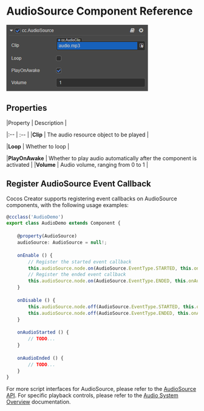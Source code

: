 # AudioSource Component Reference

![audio source](audio/audiosource.png)

## Properties

|Property          | Description                                                    |

|:--                 | :--                                                                     |
|**Clip**                | The audio resource object to be played                                           |

|**Loop**                | Whether to loop                                                      |

|**PlayOnAwake**         | Whether to play audio automatically after the component is activated    |
|**Volume**              | Audio volume, ranging from 0 to 1                                  |


## Register AudioSource Event Callback

Cocos Creator supports registering event callbacks on AudioSource components, with the following usage examples:

```typescript
@ccclass('AudioDemo')
export class AudioDemo extends Component {

    @property(AudioSource)
    audioSource: AudioSource = null!;

    onEnable () {
        // Register the started event callback
        this.audioSource.node.on(AudioSource.EventType.STARTED, this.onAudioStarted, this);
        // Register the ended event callback
        this.audioSource.node.on(AudioSource.EventType.ENDED, this.onAudioEnded, this);
    }

    onDisable () {
        this.audioSource.node.off(AudioSource.EventType.STARTED, this.onAudioStarted, this);
        this.audioSource.node.off(AudioSource.EventType.ENDED, this.onAudioEnded, this);
    }

    onAudioStarted () {
        // TODO...
    }

    onAudioEnded () {
        // TODO...
    }
}
```

For more script interfaces for AudioSource, please refer to the [AudioSource API](__APIDOC__/en/#/docs/3.3/en/component-audio/Class/AudioSource). For specific playback controls, please refer to the [Audio System Overview](./overview.md) documentation.
